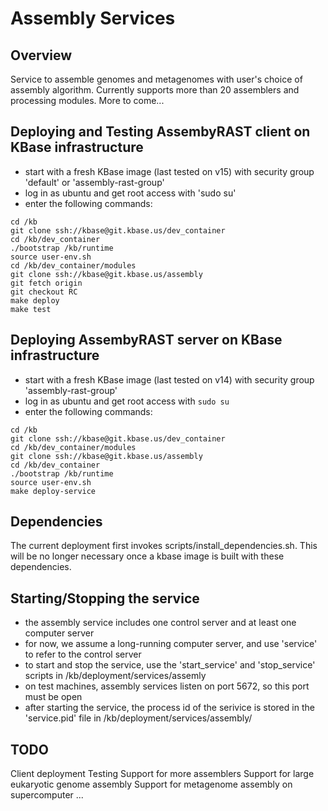 Assembly Services
===================

Overview
----------
Service to assemble genomes and metagenomes with user's choice of assembly algorithm. 
Currently supports more than 20 assemblers and processing modules. More to come...


Deploying and Testing AssembyRAST client on KBase infrastructure
----------
* start with a fresh KBase image (last tested on v15) with security group 'default' or 'assembly-rast-group' 
* log in as ubuntu and get root access with 'sudo su'
* enter the following commands:

```
cd /kb
git clone ssh://kbase@git.kbase.us/dev_container
cd /kb/dev_container
./bootstrap /kb/runtime
source user-env.sh
cd /kb/dev_container/modules
git clone ssh://kbase@git.kbase.us/assembly
git fetch origin
git checkout RC
make deploy
make test
```

Deploying AssembyRAST server on KBase infrastructure
----------
* start with a fresh KBase image (last tested on v14) with security group 'assembly-rast-group'
* log in as ubuntu and get root access with `sudo su`
* enter the following commands:

```
cd /kb
git clone ssh://kbase@git.kbase.us/dev_container
cd /kb/dev_container/modules
git clone ssh://kbase@git.kbase.us/assembly
cd /kb/dev_container
./bootstrap /kb/runtime
source user-env.sh
make deploy-service
```

Dependencies
----------
The current deployment first invokes scripts/install_dependencies.sh.
This will be no longer necessary once a kbase image is built with these dependencies.



Starting/Stopping the service
---------------------------
* the assembly service includes one control server and at least one computer server
* for now, we assume a long-running computer server, and use 'service' to refer to the control server
* to start and stop the service, use the 'start_service' and 'stop_service' scripts in /kb/deployment/services/assemly
* on test machines, assembly services listen on port 5672, so this port must be open
* after starting the service, the process id of the serivice is stored in the 'service.pid' file in /kb/deployment/services/assembly/



TODO
---------------------------
Client deployment
Testing
Support for more assemblers
Support for large eukaryotic genome assembly
Support for metagenome assembly on supercomputer
...
